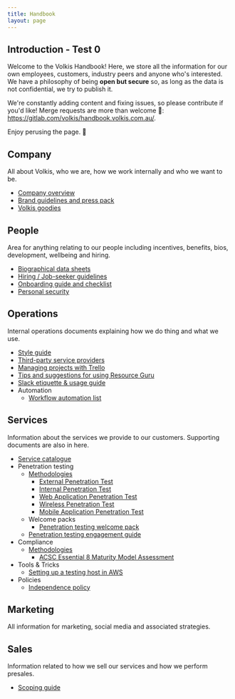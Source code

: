 ```yaml
---
title: Handbook
layout: page
---
```


## Introduction - Test 0

Welcome to the Volkis Handbook! Here, we store all the information for our own employees, customers, industry peers and anyone who's interested. We have a philosophy of being **open but secure** so, as long as the data is not confidential, we try to publish it.

We're constantly adding content and fixing issues, so please contribute if you'd like! Merge requests are more than welcome 🙏: <https://gitlab.com/volkis/handbook.volkis.com.au/>.

Enjoy perusing the page. 🙂

## Company

All about Volkis, who we are, how we work internally and who we want to be.

- [Company overview](/company/company-overview)
- [Brand guidelines and press pack](/company/press-pack)
- [Volkis goodies](/company/volkis-goodies)

## People

Area for anything relating to our people including incentives, benefits, bios, development, wellbeing and hiring.

- [Biographical data sheets](/people/biographical-data-sheets)
- [Hiring / Job-seeker guidelines](/people/hiring-guidelines)
- [Onboarding guide and checklist](/people/onboarding-guide)
- [Personal security](/people/personal-security)

## Operations

Internal operations documents explaining how we do thing and what we use.

- [Style guide](/operations/style-guide)
- [Third-party service providers](/operations/third-party-providers)
- [Managing projects with Trello](/operations/trello-guide)
- [Tips and suggestions for using Resource Guru](/operations/resource-guru-guide)
- [Slack etiquette & usage guide](/operations/slack-etiquette)
- Automation
  - [Workflow automation list](/operations/automation/workflow-automations)

## Services

Information about the services we provide to our customers. Supporting documents are also in here.

- [Service catalogue](/services/service-catalogue)
- Penetration testing
  - [Methodologies](/services/methodologies)
    - [External Penetration Test](/services/methodologies/external-penetration-test)
    - [Internal Penetration Test](/services/methodologies/internal-penetration-test)
    - [Web Application Penetration Test](/services/methodologies/web-application-penetration-test)
    - [Wireless Penetration Test](/services/methodologies/wireless-penetration-test)
    - [Mobile Application Penetration Test](/services/methodologies/mobile-penetration-test)
  - Welcome packs
    - [Penetration testing welcome pack](services/welcome-packs/penetration-testing-welcome-pack)
  - [Penetration testing engagement guide](/services/pentest-engagement-guide)
- Compliance
  - [Methodologies](/services/methodologies)
    - [ACSC Essential 8 Maturity Model Assessment](/services/methodologies/acsc-maturity-model-assessment)
- Tools & Tricks
  - [Setting up a testing host in AWS](/services/tools/testing-host-setup)
- Policies
  - [Independence policy](/services/policies/independence-policy/)

## Marketing

All information for marketing, social media and associated strategies.

## Sales

Information related to how we sell our services and how we perform presales.

- [Scoping guide](/sales/scoping-guide/)
